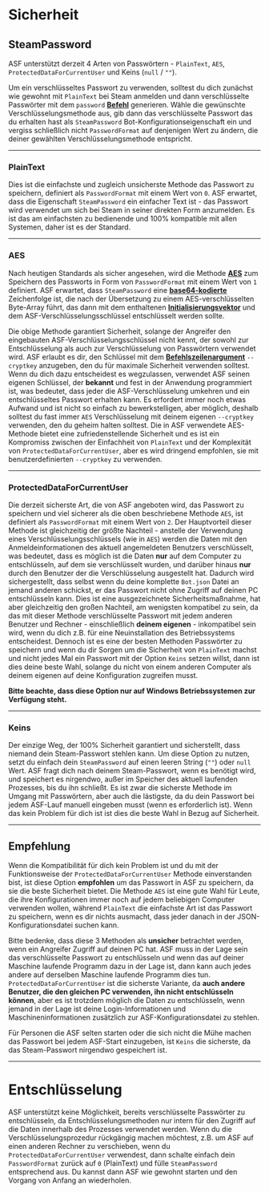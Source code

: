 # Sicherheit

## SteamPassword

ASF unterstützt derzeit 4 Arten von Passwörtern - `PlainText`, `AES`, `ProtectedDataForCurrentUser` und Keins (`null` / `""`).

Um ein verschlüsseltes Passwort zu verwenden, solltest du dich zunächst wie gewohnt mit `PlainText` bei Steam anmelden und dann verschlüsselte Passwörter mit dem `password` **[Befehl](https://github.com/JustArchiNET/ArchiSteamFarm/wiki/Commands-de-DE)** generieren. Wähle die gewünschte Verschlüsselungsmethode aus, gib dann das verschlüsselte Passwort das du erhalten hast als `SteamPassword` Bot-Konfigurationseigenschaft ein und vergiss schließlich nicht `PasswordFormat` auf denjenigen Wert zu ändern, die deiner gewählten Verschlüsselungsmethode entspricht.

* * *

### PlainText

Dies ist die einfachste und zugleich unsicherste Methode das Passwort zu speichern, definiert als `PasswordFormat` mit einem Wert von `0`. ASF erwartet, dass die Eigenschaft `SteamPassword` ein einfacher Text ist - das Passwort wird verwendet um sich bei Steam in seiner direkten Form anzumelden. Es ist das am einfachsten zu bedienende und 100% kompatible mit allen Systemen, daher ist es der Standard.

* * *

### AES

Nach heutigen Standards als sicher angesehen, wird die Methode **[AES](https://en.wikipedia.org/wiki/Advanced_Encryption_Standard)** zum Speichern des Passworts in Form von `PasswordFormat` mit einem Wert von `1` definiert. ASF erwartet, dass `SteamPassword` eine **[base64-kodierte](https://en.wikipedia.org/wiki/Base64)** Zeichenfolge ist, die nach der Übersetzung zu einem AES-verschlüsselten Byte-Array führt, das dann mit dem enthaltenen **[Initialisierungsvektor](https://en.wikipedia.org/wiki/Initialization_vector)** und dem ASF-Verschlüsselungsschlüssel entschlüsselt werden sollte.

Die obige Methode garantiert Sicherheit, solange der Angreifer den eingebauten ASF-Verschlüsselungsschlüssel nicht kennt, der sowohl zur Entschlüsselung als auch zur Verschlüsselung von Passwörtern verwendet wird. ASF erlaubt es dir, den Schlüssel mit dem **[Befehlszeilenargument](https://github.com/JustArchiNET/ArchiSteamFarm/wiki/Command-Line-Arguments-de-DE)** `--cryptkey` anzugeben, den du für maximale Sicherheit verwenden solltest. Wenn du dich dazu entscheidest es wegzulassen, verwendet ASF seinen eigenen Schlüssel, der **bekannt** und fest in der Anwendung programmiert ist, was bedeutet, dass jeder die ASF-Verschlüsselung umkehren und ein entschlüsseltes Passwort erhalten kann. Es erfordert immer noch etwas Aufwand und ist nicht so einfach zu bewerkstelligen, aber möglich, deshalb solltest du fast immer `AES` Verschlüsselung mit deinem eigenen `--cryptkey` verwenden, den du geheim halten solltest. Die in ASF verwendete AES-Methode bietet eine zufriedenstellende Sicherheit und es ist ein Kompromiss zwischen der Einfachheit von `PlainText` und der Komplexität von `ProtectedDataForCurrentUser`, aber es wird dringend empfohlen, sie mit benutzerdefinierten `--cryptkey` zu verwenden.

* * *

### ProtectedDataForCurrentUser

Die derzeit sicherste Art, die von ASF angeboten wird, das Passwort zu speichern und viel sicherer als die oben beschriebene Methode `AES`, ist definiert als `PasswordFormat` mit einem Wert von `2`. Der Hauptvorteil dieser Methode ist gleichzeitig der größte Nachteil - anstelle der Verwendung eines Verschlüsselungsschlüssels (wie in `AES`) werden die Daten mit den Anmeldeinformationen des aktuell angemeldeten Benutzers verschlüsselt, was bedeutet, dass es möglich ist die Daten **nur** auf dem Computer zu entschlüsseln, auf dem sie verschlüsselt wurden, und darüber hinaus **nur** durch den Benutzer der die Verschlüsselung ausgestellt hat. Dadurch wird sichergestellt, dass selbst wenn du deine komplette `Bot.json` Datei an jemand anderen schickst, er das Passwort nicht ohne Zugriff auf deinen PC entschlüsseln kann. Dies ist eine ausgezeichnete Sicherheitsmaßnahme, hat aber gleichzeitig den großen Nachteil, am wenigsten kompatibel zu sein, da das mit dieser Methode verschlüsselte Passwort mit jedem anderen Benutzer und Rechner - einschließlich **deinem eigenen** - inkompatibel sein wird, wenn du dich z.B. für eine Neuinstallation des Betriebssystems entscheidest. Dennoch ist es eine der besten Methoden Passwörter zu speichern und wenn du dir Sorgen um die Sicherheit von `PlainText` machst und nicht jedes Mal ein Passwort mit der Option `Keins` setzen willst, dann ist dies deine beste Wahl, solange du nicht von einem anderen Computer als deinem eigenen auf deine Konfiguration zugreifen musst.

**Bitte beachte, dass diese Option nur auf Windows Betriebssystemen zur Verfügung steht.**

* * *

### Keins

Der einzige Weg, der 100% Sicherheit garantiert und sicherstellt, dass niemand dein Steam-Passwort stehlen kann. Um diese Option zu nutzen, setzt du einfach dein `SteamPassword` auf einen leeren String (`""`) oder `null` Wert. ASF fragt dich nach deinem Steam-Passwort, wenn es benötigt wird, und speichert es nirgendwo, außer im Speicher des aktuell laufenden Prozesses, bis du ihn schließt. Es ist zwar die sicherste Methode im Umgang mit Passwörtern, aber auch die lästigste, da du dein Passwort bei jedem ASF-Lauf manuell eingeben musst (wenn es erforderlich ist). Wenn das kein Problem für dich ist ist dies die beste Wahl in Bezug auf Sicherheit.

* * *

## Empfehlung

Wenn die Kompatibilität für dich kein Problem ist und du mit der Funktionsweise der `ProtectedDataForCurrentUser` Methode einverstanden bist, ist diese Option **empfohlen** um das Passwort in ASF zu speichern, da sie die beste Sicherheit bietet. Die Methode `AES` ist eine gute Wahl für Leute, die ihre Konfigurationen immer noch auf jedem beliebigen Computer verwenden wollen, während `PlainText` die einfachste Art ist das Passwort zu speichern, wenn es dir nichts ausmacht, dass jeder danach in der JSON-Konfigurationsdatei suchen kann.

Bitte bedenke, dass diese 3 Methoden als **unsicher** betrachtet werden, wenn ein Angreifer Zugriff auf deinen PC hat. ASF muss in der Lage sein das verschlüsselte Passwort zu entschlüsseln und wenn das auf deiner Maschine laufende Programm dazu in der Lage ist, dann kann auch jedes andere auf derselben Maschine laufende Programm dies tun. `ProtectedDataForCurrentUser` ist die sicherste Variante, da **auch andere Benutzer, die den gleichen PC verwenden, ihn nicht entschlüsseln können**, aber es ist trotzdem möglich die Daten zu entschlüsseln, wenn jemand in der Lage ist deine Login-Informationen und Maschineninformationen zusätzlich zur ASF-Konfigurationsdatei zu stehlen.

Für Personen die ASF selten starten oder die sich nicht die Mühe machen das Passwort bei jedem ASF-Start einzugeben, ist `Keins` die sicherste, da das Steam-Passwort nirgendwo gespeichert ist.

* * *

# Entschlüsselung

ASF unterstützt keine Möglichkeit, bereits verschlüsselte Passwörter zu entschlüsseln, da Entschlüsselungsmethoden nur intern für den Zugriff auf die Daten innerhalb des Prozesses verwendet werden. Wenn du die Verschlüsselungsprozedur rückgängig machen möchtest, z.B. um ASF auf einen anderen Rechner zu verschieben, wenn du `ProtectedDataForCurrentUser` verwendest, dann schalte einfach dein `PasswordFormat` zurück auf `0` (PlainText) und fülle `SteamPassword` entsprechend aus. Du kannst dann ASF wie gewohnt starten und den Vorgang von Anfang an wiederholen.